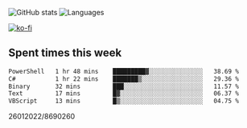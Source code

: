 ![GitHub stats](https://github-readme-stats.vercel.app/api?username=emipa606&theme=github_dark&show_icons=true) 
![Languages](https://github-readme-stats.vercel.app/api/top-langs/?username=emipa606&theme=github_dark&layout=compact)

[![ko-fi](https://ko-fi.com/img/githubbutton_sm.svg)](https://ko-fi.com/G2G55DDYD)

## Spent times this week
<!--START_SECTION:waka-->

```txt
PowerShell   1 hr 48 mins    █████████▓░░░░░░░░░░░░░░░   38.69 %
C#           1 hr 22 mins    ███████▒░░░░░░░░░░░░░░░░░   29.36 %
Binary       32 mins         ███░░░░░░░░░░░░░░░░░░░░░░   11.57 %
Text         17 mins         █▓░░░░░░░░░░░░░░░░░░░░░░░   06.37 %
VBScript     13 mins         █▒░░░░░░░░░░░░░░░░░░░░░░░   04.75 %
```

<!--END_SECTION:waka-->


26012022/8690260

